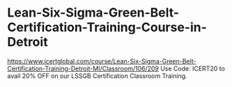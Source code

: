 # Lean-Six-Sigma-Green-Belt-Certification-Training-Course-in-Detroit
https://www.icertglobal.com/course/Lean-Six-Sigma-Green-Belt-Certification-Training-Detroit-MI/Classroom/106/209                            Use Code: ICERT20 to avail 20% OFF on our LSSGB Certification Classroom Training.          

